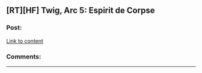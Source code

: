 ## [RT][HF] Twig, Arc 5: Espirit de Corpse

### Post:

[Link to content](https://twigserial.wordpress.com/2015/07/28/esprit-de-corpse-5-1/)

### Comments:

---

